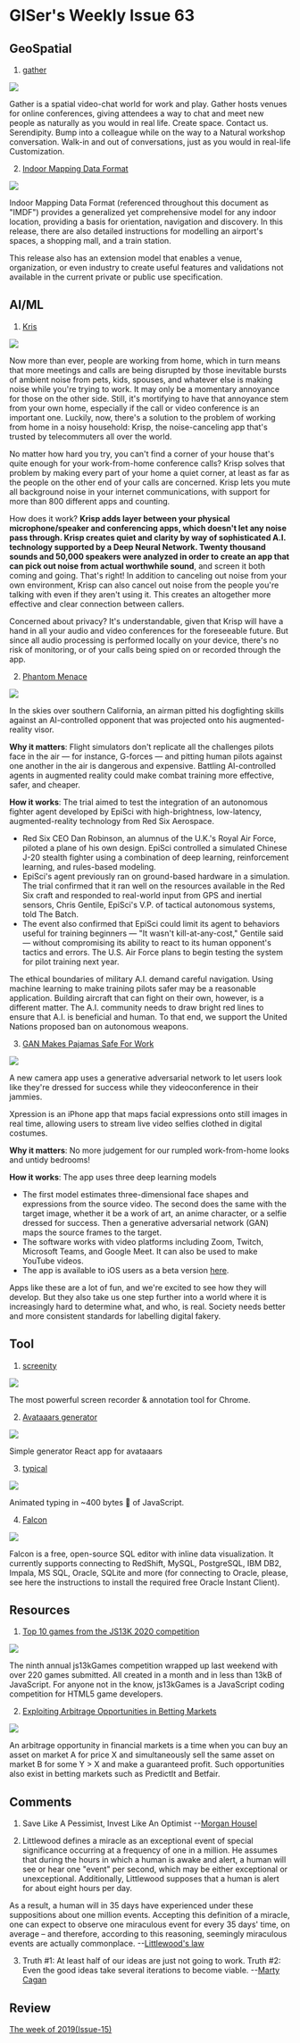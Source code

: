 # GISer's Weekly Issue 63

## GeoSpatial

1. [gather](https://gather.town/)

![](https://gather.town/images/site/preview.gif)

Gather is a spatial video-chat world for work and play. Gather hosts venues for online conferences, giving attendees a way to chat and meet new people as naturally as you would in real life. Create space. Contact us. Serendipity. Bump into a colleague while on the way to a Natural workshop conversation. Walk-in and out of conversations, just as you would in real-life Customization.

2. [Indoor Mapping Data Format](https://register.apple.com/resources/imdf/)

![](https://www.patentlyapple.com/.a/6a0120a5580826970c01bb095a0b20970d-800wi)

Indoor Mapping Data Format (referenced throughout this document as "IMDF") provides a generalized yet comprehensive model for any indoor location, providing a basis for orientation, navigation and discovery. In this release, there are also detailed instructions for modelling an airport's spaces, a shopping mall, and a train station.

This release also has an extension model that enables a venue, organization, or even industry to create useful features and validations not available in the current private or public use specification.

## AI/ML

1. [Kris](https://krisp.ai/)

![](https://krisp.ai/wp-content/themes/KrispLight/imgs/tech-img-2.svg)

Now more than ever, people are working from home, which in turn means that more meetings and calls are being disrupted by those inevitable bursts of ambient noise from pets, kids, spouses, and whatever else is making noise while you're trying to work. It may only be a momentary annoyance for those on the other side. Still, it's mortifying to have that annoyance stem from your own home, especially if the call or video conference is an important one. Luckily, now, there's a solution to the problem of working from home in a noisy household: Krisp, the noise-canceling app that's trusted by telecommuters all over the world.

No matter how hard you try, you can't find a corner of your house that's quite enough for your work-from-home conference calls? Krisp solves that problem by making every part of your home a quiet corner, at least as far as the people on the other end of your calls are concerned. Krisp lets you mute all background noise in your internet communications, with support for more than 800 different apps and counting.

How does it work? **Krisp adds layer between your physical microphone/speaker and conferencing apps, which doesn't let any noise pass through. Krisp creates quiet and clarity by way of sophisticated A.I. technology supported by a Deep Neural Network. Twenty thousand sounds and 50,000 speakers were analyzed in order to create an app that can pick out noise from actual worthwhile sound**, and screen it both coming and going. That's right! In addition to canceling out noise from your own environment, Krisp can also cancel out noise from the people you're talking with even if they aren't using it. This creates an altogether more effective and clear connection between callers.

Concerned about privacy? It's understandable, given that Krisp will have a hand in all your audio and video conferences for the foreseeable future. But since all audio processing is performed locally on your device, there's no risk of monitoring, or of your calls being spied on or recorded through the app.

2. [Phantom Menace](https://blog.deeplearning.ai/blog/the-batch-intelligent-agent-vs.-fighter-pilot-gan-for-pajama-zooming-when-ai-goes-wrong-multimodal-learning-for-medicine)

![](https://blog.deeplearning.ai/hubfs/DOGFIGHT.gif)

In the skies over southern California, an airman pitted his dogfighting skills against an AI-controlled opponent that was projected onto his augmented-reality visor.

**Why it matters**: Flight simulators don't replicate all the challenges pilots face in the air — for instance, G-forces — and pitting human pilots against one another in the air is dangerous and expensive. Battling AI-controlled agents in augmented reality could make combat training more effective, safer, and cheaper.

**How it works**: The trial aimed to test the integration of an autonomous fighter agent developed by EpiSci with high-brightness, low-latency, augmented-reality technology from Red Six Aerospace.

- Red Six CEO Dan Robinson, an alumnus of the U.K.'s Royal Air Force, piloted a plane of his own design. EpiSci controlled a simulated Chinese J-20 stealth fighter using a combination of deep learning, reinforcement learning, and rules-based modeling.
- EpiSci's agent previously ran on ground-based hardware in a simulation. The trial confirmed that it ran well on the resources available in the Red Six craft and responded to real-world input from GPS and inertial sensors, Chris Gentile, EpiSci's V.P. of tactical autonomous systems, told The Batch.
- The event also confirmed that EpiSci could limit its agent to behaviors useful for training beginners — "It wasn't kill-at-any-cost," Gentile said — without compromising its ability to react to its human opponent's tactics and errors. The U.S. Air Force plans to begin testing the system for pilot training next year.

The ethical boundaries of military A.I. demand careful navigation. Using machine learning to make training pilots safer may be a reasonable application. Building aircraft that can fight on their own, however, is a different matter. The A.I. community needs to draw bright red lines to ensure that A.I. is beneficial and human. To that end, we support the United Nations proposed ban on autonomous weapons.

3. [GAN Makes Pajamas Safe For Work](https://blog.deeplearning.ai/blog/the-batch-intelligent-agent-vs.-fighter-pilot-gan-for-pajama-zooming-when-ai-goes-wrong-multimodal-learning-for-medicine)

![](<https://blog.deeplearning.ai/hubfs/ezgif.com-gif-maker%20(40).gif>)

A new camera app uses a generative adversarial network to let users look like they're dressed for success while they videoconference in their jammies.

Xpression is an iPhone app that maps facial expressions onto still images in real time, allowing users to stream live video selfies clothed in digital costumes.

**Why it matters**: No more judgement for our rumpled work-from-home looks and untidy bedrooms!

**How it works**: The app uses three deep learning models

- The first model estimates three-dimensional face shapes and expressions from the source video. The second does the same with the target image, whether it be a work of art, an anime character, or a selfie dressed for success. Then a generative adversarial network (GAN) maps the source frames to the target.
- The software works with video platforms including Zoom, Twitch, Microsoft Teams, and Google Meet. It can also be used to make YouTube videos.
- The app is available to iOS users as a beta version [here](https://xpressioncamera.com/).

Apps like these are a lot of fun, and we're excited to see how they will develop. But they also take us one step further into a world where it is increasingly hard to determine what, and who, is real. Society needs better and more consistent standards for labelling digital fakery.

## Tool

1. [screenity](https://github.com/alyssaxuu/screenity)

![](https://camo.githubusercontent.com/2df3304a36460e1d49e8d08acd108a4d8222e73c5366c823eed8c833ec500c33/68747470733a2f2f6d656469612e67697068792e636f6d2f6d656469612f3668633730396e4645596e45747a4949794e2f67697068792e676966)

The most powerful screen recorder & annotation tool for Chrome.

2. [Avataaars generator](https://github.com/fangpenlin/avataaars-generator)

![](https://img.hellogithub.com/hellogithub/50/img/avataaars-generator.png)

Simple generator React app for avataaars

3. [typical](https://github.com/camwiegert/typical)

![](https://repository-images.githubusercontent.com/211405607/1dd6e300-f8b2-11e9-8260-26ad1d49db17)

Animated typing in ~400 bytes 🐡 of JavaScript.

4. [Falcon](https://github.com/plotly/falcon)

![](https://github.com/plotly/falcon-sql-client/raw/master/static/images/falcon_hero.gif)

Falcon is a free, open-source SQL editor with inline data visualization. It currently supports connecting to RedShift, MySQL, PostgreSQL, IBM DB2, Impala, MS SQL, Oracle, SQLite and more (for connecting to Oracle, please, see here the instructions to install the required free Oracle Instant Client).

## Resources

1. [Top 10 games from the JS13K 2020 competition](https://github.blog/2020-10-11-top-ten-games-from-the-js13k-2020-competition/)

![](https://camo.githubusercontent.com/98b904d13e3a4d969dfc6920171ca2560de0381bb688b9300c93f27c7c5d7af5/68747470733a2f2f7777772e77616e67626173652e636f6d2f626c6f67696d672f61737365742f3230323031312f6267323032303131313930362e6a7067s)

The ninth annual js13kGames competition wrapped up last weekend with over 220 games submitted. All created in a month and in less than 13kB of JavaScript. For anyone not in the know, js13kGames is a JavaScript coding competition for HTML5 game developers.

2. [Exploiting Arbitrage Opportunities in Betting Markets](https://computersciencealgorithms.wordpress.com/2020/11/22/exploiting-arbitrage-opportunities-in-betting-markets/)

![](https://computersciencealgorithms.files.wordpress.com/2020/11/predictit-221120.png?w=1024)

An arbitrage opportunity in financial markets is a time when you can buy an asset on market A for price X and simultaneously sell the same asset on market B for some Y > X and make a guaranteed profit.
Such opportunities also exist in betting markets such as PredictIt and Betfair.

## Comments

1. Save Like A Pessimist, Invest Like An Optimist
   --[Morgan Housel](https://www.collaborativefund.com/blog/save-like-a-pessimist-invest-like-an-optimist/)

2. Littlewood defines a miracle as an exceptional event of special significance occurring at a frequency of one in a million. He assumes that during the hours in which a human is awake and alert, a human will see or hear one "event" per second, which may be either exceptional or unexceptional. Additionally, Littlewood supposes that a human is alert for about eight hours per day.

As a result, a human will in 35 days have experienced under these suppositions about one million events. Accepting this definition of a miracle, one can expect to observe one miraculous event for every 35 days' time, on average – and therefore, according to this reasoning, seemingly miraculous events are actually commonplace.
--[Littlewood's law](https://en.wikipedia.org/wiki/Littlewood%27s_law)

3. Truth #1: At least half of our ideas are just not going to work. Truth #2: Even the good ideas take several iterations to become viable.
   --[Marty Cagan](https://mgadams.com/the-founders-guide-to-actually-understanding-users-c68feaecac44)

## Review

[The week of 2019(Issue-15)](https://github.com/lkcozy/weekly/blob/master/docs/2019/issue-15.md)
